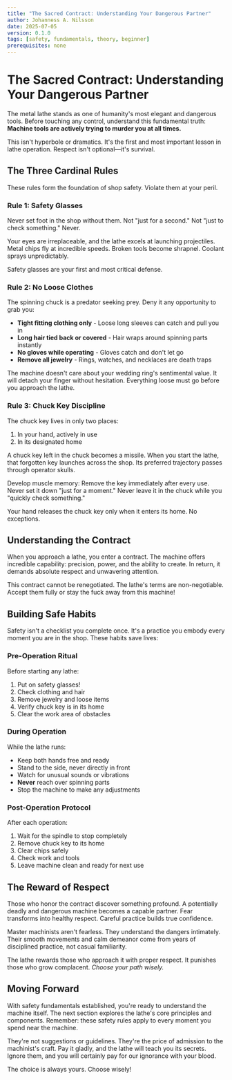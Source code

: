 ```yaml
---
title: "The Sacred Contract: Understanding Your Dangerous Partner"
author: Johanness A. Nilsson
date: 2025-07-05
version: 0.1.0
tags: [safety, fundamentals, theory, beginner]
prerequisites: none
---
```


# The Sacred Contract: Understanding Your Dangerous Partner

The metal lathe stands as one of humanity's most elegant and dangerous tools.
Before touching any control, understand this fundamental truth:
**Machine tools are actively trying to murder you at all times.**

This isn't hyperbole or dramatics.
It's the first and most important lesson in lathe operation.
Respect isn't optional—it's survival.

## The Three Cardinal Rules

These rules form the foundation of shop safety.
Violate them at your peril.

### Rule 1: Safety Glasses

Never set foot in the shop without them.
Not "just for a second."
Not "just to check something."
Never.

Your eyes are irreplaceable, and the lathe excels at launching projectiles.
Metal chips fly at incredible speeds.
Broken tools become shrapnel.
Coolant sprays unpredictably.

Safety glasses are your first and most critical defense.

### Rule 2: No Loose Clothes

The spinning chuck is a predator seeking prey.
Deny it any opportunity to grab you:

- **Tight fitting clothing only** - Loose long sleeves can catch and pull you in
- **Long hair tied back or covered** - Hair wraps around spinning parts
  instantly
- **No gloves while operating** - Gloves catch and don't let go
- **Remove all jewelry** - Rings, watches, and necklaces are death traps

The machine doesn't care about your wedding ring's sentimental value.
It will detach your finger without hesitation.
Everything loose must go before you approach the lathe.

### Rule 3: Chuck Key Discipline

The chuck key lives in only two places:

1. In your hand, actively in use
2. In its designated home

A chuck key left in the chuck becomes a missile.
When you start the lathe, that forgotten key launches across the shop.
Its preferred trajectory passes through operator skulls.

Develop muscle memory:
Remove the key immediately after every use.
Never set it down "just for a moment."
Never leave it in the chuck while you "quickly check something."

Your hand releases the chuck key only when it enters its home.
No exceptions.

## Understanding the Contract

When you approach a lathe, you enter a contract.
The machine offers incredible capability:
precision, power, and the ability to create.
In return, it demands absolute respect and unwavering attention.

This contract cannot be renegotiated.
The lathe's terms are non-negotiable.
Accept them fully or stay the fuck away from this machine!

## Building Safe Habits

Safety isn't a checklist you complete once.
It's a practice you embody every moment you are in the shop.
These habits save lives:

### Pre-Operation Ritual

Before starting any lathe:

1. Put on safety glasses!
2. Check clothing and hair
3. Remove jewelry and loose items
4. Verify chuck key is in its home
5. Clear the work area of obstacles

### During Operation

While the lathe runs:

- Keep both hands free and ready
- Stand to the side, never directly in front
- Watch for unusual sounds or vibrations
- **Never** reach over spinning parts
- Stop the machine to make any adjustments

### Post-Operation Protocol

After each operation:

1. Wait for the spindle to stop completely
2. Remove chuck key to its home
3. Clear chips safely
4. Check work and tools
5. Leave machine clean and ready for next use

## The Reward of Respect

Those who honor the contract discover something profound.
A potentially deadly and dangerous machine becomes a capable partner.
Fear transforms into healthy respect.
Careful practice builds true confidence.

Master machinists aren't fearless.
They understand the dangers intimately.
Their smooth movements and calm demeanor come from years of disciplined
practice, not casual familiarity.

The lathe rewards those who approach it with proper respect.
It punishes those who grow complacent.
_Choose your path wisely._

## Moving Forward

With safety fundamentals established, you're ready to understand the machine
itself.
The next section explores the lathe's core principles and components.
Remember: these safety rules apply to every moment you spend near the machine.

They're not suggestions or guidelines.
They're the price of admission to the machinist's craft.
Pay it gladly, and the lathe will teach you its secrets.
Ignore them, and you will certainly pay for our ignorance with your blood.

The choice is always yours.
Choose wisely!
